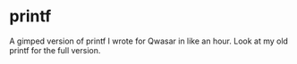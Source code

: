 # printf
A gimped version of printf I wrote for Qwasar in like an hour. Look at my old printf for the full version. 
